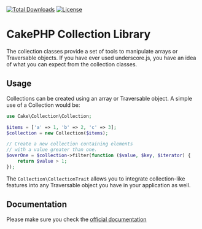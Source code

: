 [![Total Downloads](https://img.shields.io/packagist/dt/cakephp/collection.svg?style=flat-square)](https://packagist.org/packages/cakephp/collection)
[![License](https://img.shields.io/badge/license-MIT-blue.svg?style=flat-square)](LICENSE.txt)

# CakePHP Collection Library

The collection classes provide a set of tools to manipulate arrays or Traversable objects.
If you have ever used underscore.js, you have an idea of what you can expect from the collection classes.

## Usage

Collections can be created using an array or Traversable object.  A simple use of a Collection would be:

```php
use Cake\Collection\Collection;

$items = ['a' => 1, 'b' => 2, 'c' => 3];
$collection = new Collection($items);

// Create a new collection containing elements
// with a value greater than one.
$overOne = $collection->filter(function ($value, $key, $iterator) {
    return $value > 1;
});
```

The `Collection\CollectionTrait` allows you to integrate collection-like features into any Traversable object
you have in your application as well.

## Documentation

Please make sure you check the [official documentation](https://book.cakephp.org/3.0/en/core-libraries/collections.html)
